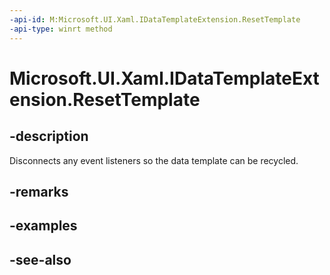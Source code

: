 ```yaml
---
-api-id: M:Microsoft.UI.Xaml.IDataTemplateExtension.ResetTemplate
-api-type: winrt method
---
```


<!-- Method syntax
public void ResetTemplate()
-->

# Microsoft.UI.Xaml.IDataTemplateExtension.ResetTemplate

## -description
Disconnects any event listeners so the data template can be recycled.

## -remarks

## -examples

## -see-also
